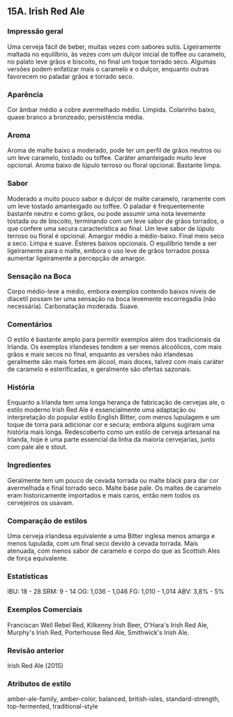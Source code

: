 ## 15A. Irish Red Ale

### Impressão geral

Uma cerveja fácil de beber, muitas vezes com sabores sutis. Ligeiramente maltada no equilíbrio, às vezes com um dulçor inicial de toffee ou caramelo, no palato leve grãos e biscoito, no final um toque torrado seco. Algumas versões podem enfatizar mais o caramelo e o dulçor, enquanto outras favorecem no paladar grãos e torrado seco.

### Aparência

Cor âmbar médio a cobre avermelhado médio. Límpida. Colarinho baixo, quase branco a bronzeado, persistência média.

### Aroma

Aroma de malte baixo a moderado, pode ter um perfil de grãos neutros ou um leve caramelo, tostado ou toffee. Caráter amanteigado muito leve opcional. Aroma baixo de lúpulo terroso ou floral opcional. Bastante limpa.

### Sabor

Moderado a muito pouco sabor e dulçor de malte caramelo, raramente com um leve tostado amanteigado ou toffee. O paladar é frequentemente bastante neutro e como grãos, ou pode assumir uma nota levemente tostada ou de biscoito, terminando com um leve sabor de grãos torrados, o que confere uma secura característica ao final. Um leve sabor de lúpulo terroso ou floral é opcional. Amargor médio a médio-baixo. Final meio seco a seco. Limpa e suave. Ésteres baixos opcionais. O equilíbrio tende a ser ligeiramente para o malte, embora o uso leve de grãos torrados possa aumentar ligeiramente a percepção de amargor.

### Sensação na Boca

Corpo médio-leve a médio, embora exemplos contendo baixos níveis de diacetil possam ter uma sensação na boca levemente escorregadia (não necessária). Carbonatação moderada. Suave.

### Comentários

O estilo é bastante amplo para permitir exemplos além dos tradicionais da Irlanda. Os exemplos irlandeses tendem a ser menos alcoólicos, com mais grãos e mais secos no final, enquanto as versões não irlandesas geralmente são mais fortes em álcool, mais doces, talvez com mais caráter de caramelo e esterificadas, e geralmente são ofertas sazonais.

### História

Enquanto a Irlanda tem uma longa herança de fabricação de cervejas ale, o estilo moderno Irish Red Ale é essencialmente uma adaptação ou interpretação do popular estilo English Bitter, com menos lupulagem e um toque de torra para adicionar cor e secura; embora alguns sugiram uma história mais longa. Redescoberto como um estilo de cerveja artesanal na Irlanda, hoje é uma parte essencial da linha da maioria cervejarias, junto com pale ale e stout.

### Ingredientes

Geralmente tem um pouco de cevada torrada ou malte black para dar cor avermelhada e final torrado seco. Malte base pale. Os maltes de caramelo eram historicamente importados e mais caros, então nem todos os cervejeiros os usavam.

### Comparação de estilos

Uma cerveja irlandesa equivalente a uma Bitter inglesa menos amarga e menos lupulada, com um final seco devido à cevada torrada. Mais atenuada, com menos sabor de caramelo e corpo do que as Scottish Ales de força equivalente.

### Estatísticas

IBU: 18 - 28
SRM: 9 - 14
OG: 1,036 - 1,046
FG: 1,010 - 1,014
ABV: 3,8% - 5%

### Exemplos Comerciais

Franciscan Well Rebel Red, Kilkenny Irish Beer, O'Hara's Irish Red Ale, Murphy's Irish Red, Porterhouse Red Ale, Smithwick's Irish Ale.

### Revisão anterior

Irish Red Ale (2015)

### Atributos de estilo

amber-ale-family, amber-color, balanced, british-isles, standard-strength, top-fermented, traditional-style
